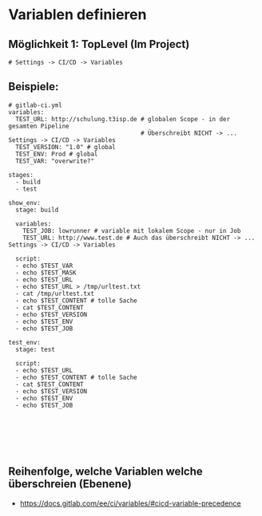 # Variablen definieren 

## Möglichkeit 1: TopLevel (Im Project) 

```
# Settings -> CI/CD -> Variables
```

## Beispiele:

```
# gitlab-ci.yml
variables:
  TEST_URL: http://schulung.t3isp.de # globalen Scope - in der gesamten Pipeline
                                     # Überschreibt NICHT -> ... Settings -> CI/CD -> Variables   
  TEST_VERSION: "1.0" # global 
  TEST_ENV: Prod # global
  TEST_VAR: "overwrite?" 

stages:
  - build 
  - test
  
show_env:
  stage: build 

  variables:
    TEST_JOB: lowrunner # variable mit lokalem Scope - nur in Job 
    TEST_URL: http://www.test.de # Auch das überschreibt NICHT -> ... Settings -> CI/CD -> Variables 

  script:
  - echo $TEST_VAR
  - echo $TEST_MASK
  - echo $TEST_URL
  - echo $TEST_URL > /tmp/urltest.txt
  - cat /tmp/urltest.txt
  - echo $TEST_CONTENT # tolle Sache
  - cat $TEST_CONTENT
  - echo $TEST_VERSION
  - echo $TEST_ENV
  - echo $TEST_JOB

test_env:
  stage: test 

  script:
  - echo $TEST_URL
  - echo $TEST_CONTENT # tolle Sache
  - cat $TEST_CONTENT
  - echo $TEST_VERSION
  - echo $TEST_ENV
  - echo $TEST_JOB







```

## Reihenfolge, welche Variablen welche überschreien (Ebenene) 

  * https://docs.gitlab.com/ee/ci/variables/#cicd-variable-precedence
